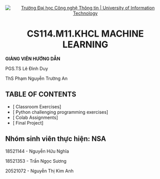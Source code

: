 <p align="center">
  <a href="https://www.uit.edu.vn/" title="Trường Đại học Công nghệ Thông tin" style="border: 5;">
    <img src="https://i.imgur.com/WmMnSRt.png" alt="Trường Đại học Công nghệ Thông tin | University of Information Technology">
  </a>
</p>

<!-- Title -->
<h1 align="center"><b>CS114.M11.KHCL  MACHINE LEARNING</b></h1>

<b>GIẢNG VIÊN HƯỚNG DẪN</b>

PGS.TS Lê Đình Duy

ThS Phạm Nguyễn Trường An

## TABLE OF CONTENTS
* [ Classroom Exercises]
* [ Python challenging programming exercises]
* [ Colab Assignments]
* [ Final Project]



## Nhóm sinh viên thực hiện: NSA

18521144 - Nguyễn Hữu Nghĩa

18521353 - Trần Ngọc Sương

20521072 - Nguyễn Thị Kim Anh
